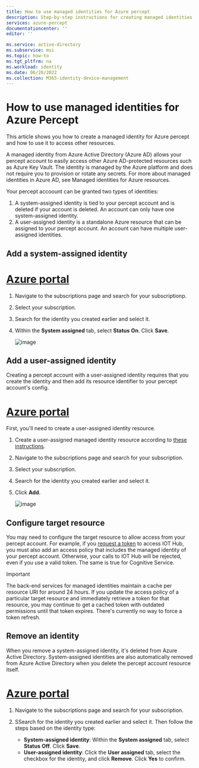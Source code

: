 ```yaml
---
title: How to use managed identities for Azure percept
description: Step-by-step instructions for creating managed identities for Azure percept
services: azure-percept
documentationcenter: ''
editor: ''

ms.service: active-directory
ms.subservice: msi
ms.topic: how-to
ms.tgt_pltfrm: na
ms.workload: identity
ms.date: 06/20/2022
ms.collection: M365-identity-device-management
---
```


# How to use managed identities for Azure Percept

This article shows you how to create a managed identity for Azure percept and how to use it to access other resources.


A managed identity from Azure Active Directory (Azure AD) allows your percept account to easily access other Azure AD-protected resources such as Azure Key Vault. The identity is managed by the Azure platform and does not require you to provision or rotate any secrets. For more about managed identities in Azure AD, see Managed identities for Azure resources.

Your percept accoount can be granted two types of identities:

 1. A system-assigned identity is tied to your percept account and is deleted if your account is deleted. An account can only have one system-assigned identity.
 2. A user-assigned identity is a standalone Azure resource that can be assigned to your percept account. An account can have multiple user-assigned identities.

## Add a system-assigned identity

# [Azure portal](#tab/portal)

1. Navigate to the subscriptions page and search for your subscriptionp.

1. Select your subscription.

1. Search for the identity you created earlier and select it.

1. Within the **System assigned** tab, select **Status** **On**. Click **Save**.

    ![image](./media/systemidentity.png)




## Add a user-assigned identity

Creating a percept account with a user-assigned identity requires that you create the identity and then add its resource identifier to your percept account's config.

# [Azure portal](#tab/portal)

First, you'll need to create a user-assigned identity resource.

1. Create a user-assigned managed identity resource according to [these instructions](https://docs.microsoft.com/en-us/azure/active-directory/managed-identities-azure-resources/how-manage-user-assigned-managed-identities?pivots=identity-mi-methods-azp).

1. Navigate to the subscriptions page and search for your subscription.

1. Select your subscription.

1. Search for the identity you created earlier and select it.

1. Click **Add**.

    ![image](./media/user-identity.png)
    



## Configure target resource

You may need to configure the target resource to allow access from your percept account. For example, if you [request a token](#connect-to-azure-services-in-app-code) to access IOT Hub, you must also add an access policy that includes the managed identity of your percept account. Otherwise, your calls to IOT Hub will be rejected, even if you use a valid token. The same is true for Cognitive Service.

> [!IMPORTANT]
> The back-end services for managed identities maintain a cache per resource URI for around 24 hours. If you update the access policy of a particular target resource and immediately retrieve a token for that resource, you may continue to get a cached token with outdated permissions until that token expires. There's currently no way to force a token refresh.


## <a name="remove"></a>Remove an identity

When you remove a system-assigned identity, it's deleted from Azure Active Directory. System-assigned identities are also automatically removed from Azure Active Directory when you delete the percept account resource itself.

# [Azure portal](#tab/portal)

1. Navigate to the subscriptions page and search for your subscription.

1. SSearch for the identity you created earlier and select it. Then follow the steps based on the identity type:

    - **System-assigned identity**: Within the **System assigned** tab, select **Status** **Off**. Click **Save**.
    - **User-assigned identity**: Click the **User assigned** tab, select the checkbox for the identity, and click **Remove**. Click **Yes** to confirm.



